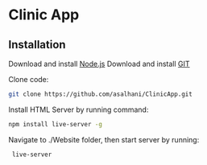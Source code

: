 # Clinic App

## Installation

Download and install  [Node.js](https://nodejs.org/dist/v16.14.2/node-v16.14.2-x64.msi)
Download and install  [GIT](https://github.com/git-for-windows/git/releases/download/v2.35.1.windows.2/Git-2.35.1.2-64-bit.exe)

Clone code:
```sh
git clone https://github.com/asalhani/ClinicApp.git
```
Install HTML Server by running command:

```sh
npm install live-server -g
```

Navigate to ./Website folder, then start server by running:

```sh
 live-server
```

